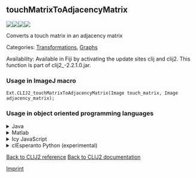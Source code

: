 ## touchMatrixToAdjacencyMatrix
<img src="images/mini_empty_logo.png"/><img src="images/mini_clij2_logo.png"/><img src="images/mini_empty_logo.png"/><img src="images/mini_cle_logo.png"/>

Converts a touch matrix in an adjacency matrix

Categories: [Transformations](https://clij.github.io/clij2-docs/reference__transform), [Graphs](https://clij.github.io/clij2-docs/reference__graph)

Availability: Available in Fiji by activating the update sites clij and clij2.
This function is part of clij2_-2.2.1.0.jar.

### Usage in ImageJ macro
```
Ext.CLIJ2_touchMatrixToAdjacencyMatrix(Image touch_matrix, Image adjacency_matrix);
```


### Usage in object oriented programming languages



<details>

<summary>
Java
</summary>
<pre class="highlight">// init CLIJ and GPU
import net.haesleinhuepf.clij2.CLIJ2;
import net.haesleinhuepf.clij.clearcl.ClearCLBuffer;
CLIJ2 clij2 = CLIJ2.getInstance();

// get input parameters
ClearCLBuffer touch_matrix = clij2.push(touch_matrixImagePlus);
ClearCLBuffer adjacency_matrix = clij2.push(adjacency_matrixImagePlus);
</pre>

<pre class="highlight">
// Execute operation on GPU
clij2.touchMatrixToAdjacencyMatrix(touch_matrix, adjacency_matrix);
</pre>

<pre class="highlight">
// show result

// cleanup memory on GPU
clij2.release(touch_matrix);
clij2.release(adjacency_matrix);
</pre>

</details>



<details>

<summary>
Matlab
</summary>
<pre class="highlight">% init CLIJ and GPU
clij2 = init_clatlab();

% get input parameters
touch_matrix = clij2.pushMat(touch_matrix_matrix);
adjacency_matrix = clij2.pushMat(adjacency_matrix_matrix);
</pre>

<pre class="highlight">
% Execute operation on GPU
clij2.touchMatrixToAdjacencyMatrix(touch_matrix, adjacency_matrix);
</pre>

<pre class="highlight">
% show result

% cleanup memory on GPU
clij2.release(touch_matrix);
clij2.release(adjacency_matrix);
</pre>

</details>



<details>

<summary>
Icy JavaScript
</summary>
<pre class="highlight">// init CLIJ and GPU
importClass(net.haesleinhuepf.clicy.CLICY);
importClass(Packages.icy.main.Icy);

clij2 = CLICY.getInstance();

// get input parameters
touch_matrix_sequence = getSequence();
touch_matrix = clij2.pushSequence(touch_matrix_sequence);
adjacency_matrix_sequence = getSequence();
adjacency_matrix = clij2.pushSequence(adjacency_matrix_sequence);
</pre>

<pre class="highlight">
// Execute operation on GPU
clij2.touchMatrixToAdjacencyMatrix(touch_matrix, adjacency_matrix);
</pre>

<pre class="highlight">
// show result

// cleanup memory on GPU
clij2.release(touch_matrix);
clij2.release(adjacency_matrix);
</pre>

</details>



<details>

<summary>
clEsperanto Python (experimental)
</summary>
<pre class="highlight">import pyclesperanto_prototype as cle

cle.touch_matrix_to_adjacency_matrix(touch_matrix, adjacency_matrix)

</pre>



</details>



[Back to CLIJ2 reference](https://clij.github.io/clij2-docs/reference)
[Back to CLIJ2 documentation](https://clij.github.io/clij2-docs)

[Imprint](https://clij.github.io/imprint)
